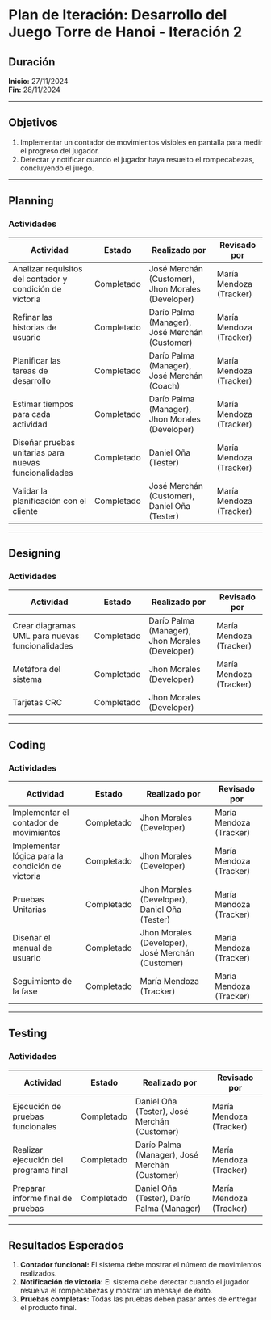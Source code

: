 # Plan de Iteración: Desarrollo del Juego Torre de Hanoi - Iteración 2

## **Duración**
**Inicio:** 27/11/2024  
**Fin:** 28/11/2024  

---

## **Objetivos**
1. Implementar un contador de movimientos visibles en pantalla para medir el progreso del jugador.
2. Detectar y notificar cuando el jugador haya resuelto el rompecabezas, concluyendo el juego.

---

## **Planning**

### **Actividades**
| Actividad                                        | Estado      | Realizado por                                  | Revisado por           |
|-------------------------------------------------|-------------|-----------------------------------------------|------------------------|
| Analizar requisitos del contador y condición de victoria | Completado  | José Merchán (Customer), Jhon Morales (Developer) | María Mendoza (Tracker) |
| Refinar las historias de usuario                | Completado  | Darío Palma (Manager), José Merchán (Customer) | María Mendoza (Tracker) |
| Planificar las tareas de desarrollo             | Completado  | Darío Palma (Manager), José Merchán (Coach)    | María Mendoza (Tracker) |
| Estimar tiempos para cada actividad             | Completado  | Darío Palma (Manager), Jhon Morales (Developer) | María Mendoza (Tracker) |
| Diseñar pruebas unitarias para nuevas funcionalidades | Completado  | Daniel Oña (Tester)| María Mendoza (Tracker) |
| Validar la planificación con el cliente         | Completado  | José Merchán (Customer), Daniel Oña (Tester)   | María Mendoza (Tracker) |

---

## **Designing**

### **Actividades**
| Actividad                                      | Estado      | Realizado por                                | Revisado por           |
|-----------------------------------------------|-------------|---------------------------------------------|------------------------|
| Crear diagramas UML para nuevas funcionalidades | Completado  | Darío Palma (Manager), Jhon Morales (Developer) | María Mendoza (Tracker) |
| Metáfora del sistema                          | Completado  | Jhon Morales (Developer)                    | María Mendoza (Tracker) |
| Tarjetas CRC                                  | Completado  | Jhon Morales (Developer)

---

## **Coding**

### **Actividades**
| Actividad                                      | Estado      | Realizado por                                | Revisado por           |
|-----------------------------------------------|-------------|---------------------------------------------|------------------------|
| Implementar el contador de movimientos        | Completado  | Jhon Morales (Developer)                    | María Mendoza (Tracker) |
| Implementar lógica para la condición de victoria | Completado  | Jhon Morales (Developer)                    | María Mendoza (Tracker) |
| Pruebas Unitarias                             | Completado  | Jhon Morales (Developer), Daniel Oña (Tester)            | María Mendoza (Tracker) |
| Diseñar el manual de usuario                  | Completado   | Jhon Morales (Developer), José Merchán (Customer) | María Mendoza (Tracker) |
| Seguimiento de la fase                        | Completado  | María Mendoza (Tracker)                     | María Mendoza (Tracker) |
---

## **Testing**

### **Actividades**
| Actividad                                      | Estado      | Realizado por                                | Revisado por           |
|-----------------------------------------------|-------------|---------------------------------------------|------------------------|
| Ejecución de pruebas funcionales             | Completado  | Daniel Oña (Tester), José Merchán (Customer) | María Mendoza (Tracker) |
| Realizar ejecución del programa final               | Completado  | Darío Palma (Manager), José Merchán (Customer) | María Mendoza (Tracker) |
| Preparar informe final de pruebas             | Completado  | Daniel Oña (Tester), Darío Palma (Manager)  | María Mendoza (Tracker) |

---

## **Resultados Esperados**
1. **Contador funcional:** El sistema debe mostrar el número de movimientos realizados.
2. **Notificación de victoria:** El sistema debe detectar cuando el jugador resuelva el rompecabezas y mostrar un mensaje de éxito.
3. **Pruebas completas:** Todas las pruebas deben pasar antes de entregar el producto final.
